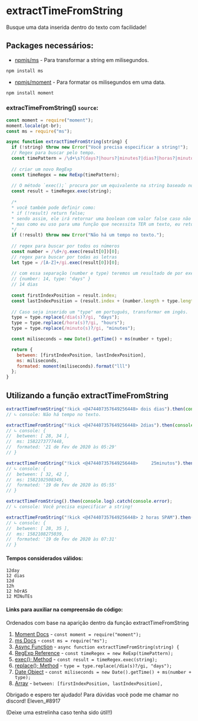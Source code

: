 # extractTimeFromString
Busque uma data inserida dentro do texto com facilidade!

## Packages necessários:
- [npmjs/ms](https://www.npmjs.com/package/ms) - Para transformar a string em milisegundos.
```javascript
npm install ms
```
- [npmjs/moment](https://www.npmjs.com/package/moment) - Para formatar os milisegundos em uma data.
```javascript
npm install moment
```

### extracTimeFromString() `source`:
```javascript
const moment = require("moment");
moment.locale(pt-br);
const ms = require("ms");

async function extractTimeFromString(string) {
  if (!string) throw new Error("Você precisa especificar a string!");
  // Regex para buscar pelo tempo.
  const timePattern = /\d+\s?(days?|hours?|minutes?|dias?|horas?|minutos?|d|h|m)/gi;
  
  // criar um novo RegExp
  const timeRegex = new ReExp(timePattern);
  
  // O método `exec();` procura por um equivalente na string baseado no regex. 
  const result = timeRegex.exec(string);
  
  /* 
  * você também pode definir como:
  * if (!result) return false;
  * sendo assim, ele irá retornar uma boolean com valor false caso não encontre um tempo no texto.
  * mas como eu uso para uma função que necessita TER um texto, eu retorno um erro.
  */
  if (!result) throw new Error("Não há um tempo no texto.");
  
  // regex para buscar por todos os números
  const number = /\d+/g.exec(result[0])[0];
  // regex para buscar por todas as letras
  let type = /[A-Z]+/gi.exec(result[0])[0];
  
  // com essa separação (number e type) teremos um resultado de por exemplo:
  // {number: 14, type: "days" } 
  // 14 dias
  
  const firstIndexPosition = result.index;  
  const lastIndexPosition = (result.index + (number.length + type.length + 1)) 
  
  // Caso seja inserido um "type" em português, transformar em ingês.
  type = type.replace(/dia(s)?/gi, "days");
  type = type.replace(/hora(s)?/gi, "hours");
  type = type.replace(/minuto(s)?/gi, "minutes");

  const miliseconds = new Date().getTime() + ms(number + type);

  return {
    between: [firstIndexPosition, lastIndexPosition],
    ms: miliseconds,
    formated: moment(miliseconds).format("lll")
  }; 
}
```
## Utilizando a função extractTimeFromString
```javascript
extractTimeFromString("!kick <@474407357649256448> dois dias").then(console.log).catch(err => console.log(err.message))
// ∟ console: Não há tempo no texto.

extractTimeFromString("!kick <@474407357649256448> 2dias").then(console.log).catch(err => console.log(err.message))
// ∟ console: {
//  between: [ 28, 34 ],
//  ms: 1582273777448,
//  formated: '21 de Fev de 2020 às 05:29'
// }

extractTimeFromString("!kick <@474407357649256448>     25minutos").then(console.log).catch(err => console.log(err.message))
// ∟ console: {
//  between: [ 32, 42 ],
//  ms: 1582102508349,
//  formated: '19 de Fev de 2020 às 05:55'
// }

extractTimeFromString().then(console.log).catch(console.error);
// ∟ console: Você precisa especificar a string!

extractTimeFromString("!kick <@474407357649256448> 2 horas SPAM").then(console.log).catch(err => console.log(err.message));
// ∟ console: {
//  between: [ 28, 35 ],
//  ms: 1582108275039,
//  formated: '19 de Fev de 2020 às 07:31'
// }
```

#### Tempos considerados válidos:
```
12day
12 dias
12d
12h
12 hOrAS
12 MINuTEs
```

#### Links para auxiliar na compreensão do código:
Ordenados com base na aparição dentro da função extractTimeFromString

1. [Moment Docs](https://momentjs.com/docs/) - `const moment = require("moment");`
2. [ms Docs](https://www.npmjs.com/package/ms) - `const ms = require("ms");`
3. [Async Function](https://developer.mozilla.org/pt-BR/docs/Web/JavaScript/Reference/Statements/funcoes_assincronas) - `async function extractTimeFromString(string) {`
4. [RegExp Reference](https://www.w3schools.com/jsref/jsref_obj_regexp.asp) - `const timeRegex = new ReExp(timePattern);`
5. [exec(); Method](https://www.w3schools.com/jsref/jsref_regexp_exec.asp) - `const result = timeRegex.exec(string);`
6. [replace(); Method](https://www.w3schools.com/jsref/jsref_replace.asp) - `type = type.replace(/dia(s)?/gi, "days");`
7. [Date Object](https://www.w3schools.com/js/js_dates.asp) - `const miliseconds = new Date().getTime() + ms(number + type);`
8. [Array](https://www.w3schools.com/js/js_arrays.asp) - `between: [firstIndexPosition, lastIndexPosition],`

Obrigado e espero ter ajudado!
Para dúvidas você pode me chamar no discord! Eleven_#8917


(Deixe uma estrelinha caso tenha sido útil!!)
